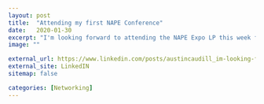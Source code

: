 ```yaml
---
layout: post
title:  "Attending my first NAPE Conference"
date:   2020-01-30
excerpt: "I'm looking forward to attending the NAPE Expo LP this week for the first time in my career! I would appreciate some good advice and suggestions from my connections on how to maximize my time and get the most value out of this event!"
image: ""

external_url: https://www.linkedin.com/posts/austincaudill_im-looking-forward-to-attending-the-nape-activity-6630154797783801856-mNoo
external_site: LinkedIN
sitemap: false

categories: [Networking]
---
```


